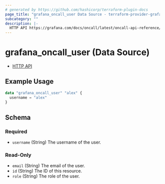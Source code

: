 ```yaml
---
# generated by https://github.com/hashicorp/terraform-plugin-docs
page_title: "grafana_oncall_user Data Source - terraform-provider-grafana"
subcategory: ""
description: |-
  HTTP API https://grafana.com/docs/oncall/latest/oncall-api-reference/users/
---
```


# grafana_oncall_user (Data Source)

* [HTTP API](https://grafana.com/docs/oncall/latest/oncall-api-reference/users/)

## Example Usage

```terraform
data "grafana_oncall_user" "alex" {
  username = "alex"
}
```

<!-- schema generated by tfplugindocs -->
## Schema

### Required

- `username` (String) The username of the user.

### Read-Only

- `email` (String) The email of the user.
- `id` (String) The ID of this resource.
- `role` (String) The role of the user.
